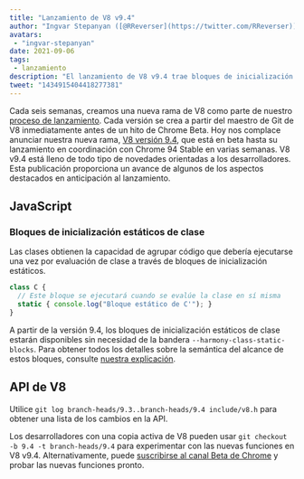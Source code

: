```yaml
---
title: "Lanzamiento de V8 v9.4"
author: "Ingvar Stepanyan ([@RReverser](https://twitter.com/RReverser))"
avatars:
 - "ingvar-stepanyan"
date: 2021-09-06
tags:
 - lanzamiento
description: "El lanzamiento de V8 v9.4 trae bloques de inicialización estáticos de clase a JavaScript."
tweet: "1434915404418277381"
---
```

Cada seis semanas, creamos una nueva rama de V8 como parte de nuestro [proceso de lanzamiento](https://v8.dev/docs/release-process). Cada versión se crea a partir del maestro de Git de V8 inmediatamente antes de un hito de Chrome Beta. Hoy nos complace anunciar nuestra nueva rama, [V8 versión 9.4](https://chromium.googlesource.com/v8/v8.git/+log/branch-heads/9.4), que está en beta hasta su lanzamiento en coordinación con Chrome 94 Stable en varias semanas. V8 v9.4 está lleno de todo tipo de novedades orientadas a los desarrolladores. Esta publicación proporciona un avance de algunos de los aspectos destacados en anticipación al lanzamiento.

<!--truncate-->
## JavaScript

### Bloques de inicialización estáticos de clase

Las clases obtienen la capacidad de agrupar código que debería ejecutarse una vez por evaluación de clase a través de bloques de inicialización estáticos.

```javascript
class C {
  // Este bloque se ejecutará cuando se evalúe la clase en sí misma
  static { console.log("Bloque estático de C'"); }
}
```

A partir de la versión 9.4, los bloques de inicialización estáticos de clase estarán disponibles sin necesidad de la bandera `--harmony-class-static-blocks`. Para obtener todos los detalles sobre la semántica del alcance de estos bloques, consulte [nuestra explicación](https://v8.dev/features/class-static-initializer-blocks).

## API de V8

Utilice `git log branch-heads/9.3..branch-heads/9.4 include/v8.h` para obtener una lista de los cambios en la API.

Los desarrolladores con una copia activa de V8 pueden usar `git checkout -b 9.4 -t branch-heads/9.4` para experimentar con las nuevas funciones en V8 v9.4. Alternativamente, puede [suscribirse al canal Beta de Chrome](https://www.google.com/chrome/browser/beta.html) y probar las nuevas funciones pronto.
